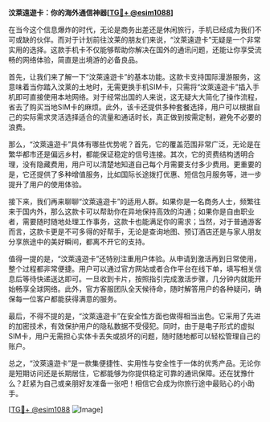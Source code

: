 **汶萊遠遊卡：你的海外通信神器[[TG💪+ @esim1088](https://t.me/s/esim1088)]**

在当今这个信息爆炸的时代，无论是商务出差还是休闲旅行，手机已经成为我们不可或缺的伙伴。而对于计划前往汶莱的朋友们来说，“汶萊遠遊卡”无疑是一个非常实用的选择。这款手机卡不仅能够帮助你解决在国外的通讯问题，还能让你享受流畅的网络体验，简直是出境游的必备良品。

首先，让我们来了解一下“汶萊遠遊卡”的基本功能。这款卡支持国际漫游服务，这意味着当你踏入汶莱的土地时，无需更换手机SIM卡，只需将“汶萊遠遊卡”插入手机即可直接使用本地网络。对于经常出国的人来说，这无疑大大简化了操作流程，省去了购买当地SIM卡的麻烦。此外，该卡还提供多种套餐选择，用户可以根据自己的实际需求灵活选择适合的流量和通话时长，真正做到按需定制，避免不必要的浪费。

那么，“汶萊遠遊卡”具体有哪些优势呢？首先，它的覆盖范围非常广泛，无论是在繁华都市还是偏远乡村，都能保证稳定的信号连接。其次，它的资费结构透明合理，没有隐藏费用，用户可以清楚地知道自己每个月需要支付多少费用。更重要的是，它还提供了多种增值服务，比如国际长途拨打优惠、短信包月服务等，进一步提升了用户的使用体验。

接下来，我们再来聊聊“汶萊遠遊卡”的适用人群。如果你是一名商务人士，频繁往来于国内外，那么这款卡可以帮助你在异地保持高效的沟通；如果你是自由职业者，需要随时随地处理工作事务，这款卡也能满足你的需求；当然，对于普通游客而言，这款卡更是不可多得的好帮手，无论是查询地图、预订酒店还是与家人朋友分享旅途中的美好瞬间，都离不开它的支持。

值得一提的是，“汶萊遠遊卡”还特别注重用户体验。从申请到激活再到日常使用，整个过程都非常便捷。用户可以通过官方网站或者合作平台在线下单，填写相关信息后等待快递送达即可。一旦收到卡片，按照指引完成激活步骤，几分钟内就能开始畅享全球网络。此外，官方客服团队全天候待命，随时解答用户的各种疑问，确保每一位客户都能获得满意的服务。

最后，不得不提的是，“汶萊遠遊卡”在安全性方面也做得相当出色。它采用了先进的加密技术，有效保护用户的隐私数据不受侵犯。同时，由于是电子形式的虚拟SIM卡，用户无需担心实体卡丢失或损坏的问题，随时随地都可以轻松管理自己的账户。

总之，“汶萊遠遊卡”是一款集便捷性、实用性与安全性于一体的优秀产品。无论你是短期访问还是长期居住，它都能够为你提供稳定可靠的通讯保障。还在犹豫什么？赶紧为自己或亲朋好友准备一张吧！相信它会成为你旅行途中最贴心的小助手。

[[TG💪+ @esim1088](https://t.me/s/esim1088) ![Image](https://i.postimg.cc/4NQfJmqS/Snipaste-2025-05-13-00-14-12.png)]